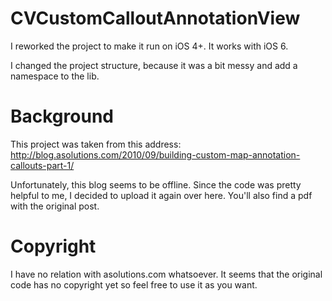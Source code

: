 # CVCustomCalloutAnnotationView

I reworked the project to make it run on iOS 4+.
It works with iOS 6.

I changed the project structure, because it was a bit messy and add a namespace to the lib.

# Background

This project was taken from this address: http://blog.asolutions.com/2010/09/building-custom-map-annotation-callouts-part-1/

Unfortunately, this blog seems to be offline. Since the code was pretty helpful to me, I decided to upload it again over here. You'll also find a pdf with the original post.

# Copyright

I have no relation with asolutions.com whatsoever.
It seems that the original code has no copyright yet so feel free to use it as you want.